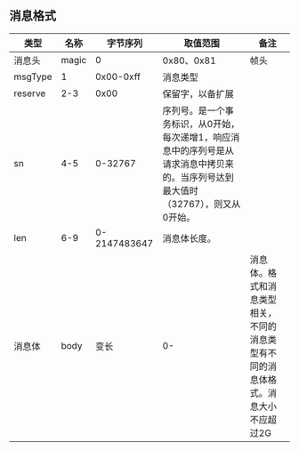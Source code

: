 ## 消息格式

类型        | 名称         | 字节序列    | 取值范围    | 备注
--- 	| ----- 	 | ---------| --------- |----
消息头    | magic     | 0        |0x80、0x81    |帧头
| msgType     | 1        |0x00-0xff  |消息类型
| reserve     | 2-3        |0x00        |保留字，以备扩展
| sn         |4-5        |0-32767    |序列号。是一个事务标识，从0开始，每次递增1，响应消息中的序列号是从请求消息中拷贝来的。当序列号达到最大值时（32767），则又从0开始。
| len         |6-9        |0-2147483647 |消息体长度。
消息体    | body         |变长        |0-    |消息体。格式和消息类型相关，不同的消息类型有不同的消息体格式。消息大小不应超过2G


